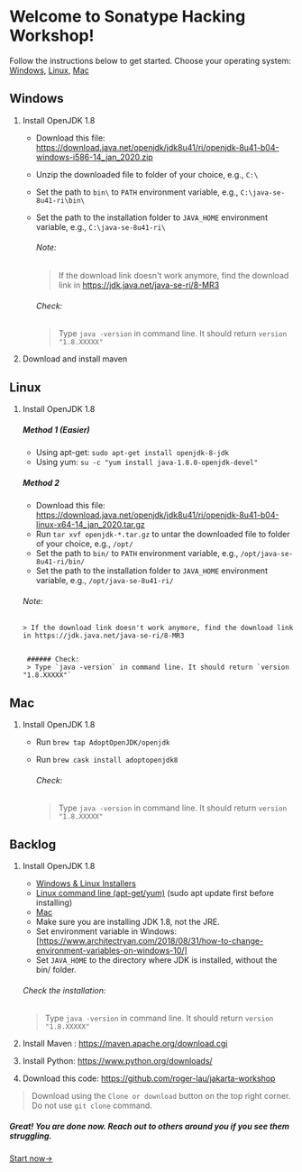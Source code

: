 # Welcome to Sonatype Hacking Workshop!
Follow the instructions below to get started.
Choose your operating system: [Windows](#windows), [Linux](#linux), [Mac](#mac)

## Windows
1. Install OpenJDK 1.8
   * Download this file: https://download.java.net/openjdk/jdk8u41/ri/openjdk-8u41-b04-windows-i586-14_jan_2020.zip
   * Unzip the downloaded file to folder of your choice, e.g., `C:\`
   * Set the path to `bin\` to `PATH` environment variable, e.g., `C:\java-se-8u41-ri\bin\`
   * Set the path to the installation folder to `JAVA_HOME` environment variable, e.g., `C:\java-se-8u41-ri\`

	   ###### Note:
	   > If the download link doesn't work anymore, find the download link in https://jdk.java.net/java-se-ri/8-MR3
	  
	  ###### Check:
		> Type `java -version` in command line. It should return `version "1.8.XXXXX"`

1. Download and install maven

## Linux
1. Install OpenJDK 1.8
	##### Method 1 (Easier)

   * Using apt-get: `sudo apt-get install openjdk-8-jdk`
   * Using yum: `su -c "yum install java-1.8.0-openjdk-devel"`
    
	##### Method 2
   * Download this file: https://download.java.net/openjdk/jdk8u41/ri/openjdk-8u41-b04-linux-x64-14_jan_2020.tar.gz
   * Run `tar xvf openjdk-*.tar.gz` to untar the downloaded file to folder of your choice, e.g., `/opt/`
   * Set the path to `bin/` to `PATH` environment variable, e.g., `/opt/java-se-8u41-ri/bin/`
   * Set the path to the installation folder to `JAVA_HOME` environment variable, e.g., `/opt/java-se-8u41-ri/`
   ###### Note:
	   > If the download link doesn't work anymore, find the download link in https://jdk.java.net/java-se-ri/8-MR3
	   

	   	###### Check:
		> Type `java -version` in command line. It should return `version "1.8.XXXXX"`


## Mac
1. Install OpenJDK 1.8
   * Run `brew tap AdoptOpenJDK/openjdk`
   * Run `brew cask install adoptopenjdk8`

		###### Check:
		> Type `java -version` in command line. It should return `version "1.8.XXXXX"`
   
## Backlog
1. Install OpenJDK 1.8
   * [Windows & Linux Installers](https://jdk.java.net/java-se-ri/8-MR3)
   * [Linux command line (apt-get/yum)](https://openjdk.java.net/install/) (sudo apt update first before installing)
   * [Mac](https://installvirtual.com/install-openjdk-8-on-mac-using-brew-adoptopenjdk/)
   * Make sure you are installing JDK 1.8, not the JRE.
   * Set environment variable in Windows: [https://www.architectryan.com/2018/08/31/how-to-change-environment-variables-on-windows-10/]
   * Set `JAVA_HOME` to the directory where JDK is installed, without the bin/ folder.
	
	###### Check the installation:
	> Type `java -version` in command line. It should return `version "1.8.XXXXX"`
   

1. Install Maven : https://maven.apache.org/download.cgi

1. Install Python: https://www.python.org/downloads/

1. Download this code: https://github.com/roger-lau/jakarta-workshop

> Download using the `Clone or download` button on the top right corner. Do not use `git clone` command.

##### Great! You are done now. Reach out to others around you if you see them struggling. 

[Start now->](https://github.com/roger-lau/jakarta-workshop/blob/master/docs/index.md)